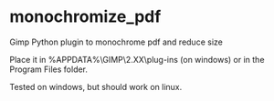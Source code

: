 # monochromize_pdf
Gimp Python plugin to monochrome pdf and reduce size

Place it in %APPDATA%\GIMP\2.XX\plug-ins (on windows) or in the Program Files folder.

Tested on windows, but should work on linux.